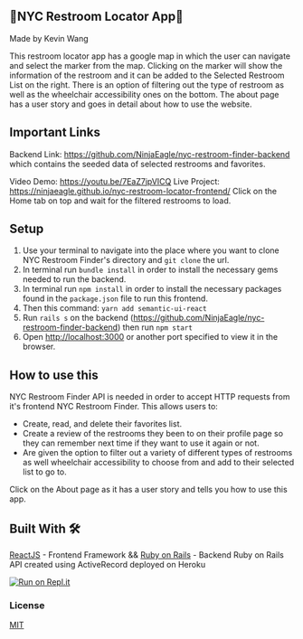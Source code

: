 ## :restroom:NYC Restroom Locator App:restroom:
Made by Kevin Wang

This restroom locator app has a google map in which the user can navigate and select the marker from the map. Clicking on the marker will show the information of the restroom and it can be added to the Selected Restroom List on the right. There is an option of filtering out the type of restroom as well as the wheelchair accessibility ones on the bottom. The about page has a user story and goes in detail about how to use the website.

## Important Links

Backend Link: https://github.com/NinjaEagle/nyc-restroom-finder-backend which contains the seeded data of selected restrooms and favorites.

Video Demo: https://youtu.be/7EaZ7jpVICQ
Live Project: https://ninjaeagle.github.io/nyc-restroom-locator-frontend/
  Click on the Home tab on top and wait for the filtered restrooms to load.

## Setup

1. Use your terminal to navigate into the place where you want to clone NYC Restroom Finder's directory and `git clone` the url.
2. In terminal run `bundle install` in order to install the necessary gems needed to run the backend.
3. In terminal run `npm install` in order to install the necessary packages found in the `package.json` file to run this frontend.
4. Then this command: `yarn add semantic-ui-react`
5. Run `rails s` on the backend (https://github.com/NinjaEagle/nyc-restroom-finder-backend) then run `npm start`
6. Open [http://localhost:3000](http://localhost:3000) or another port specified to view it in the browser.

## How to use this

NYC Restroom Finder API is needed in order to accept HTTP requests from it's frontend NYC Restroom Finder. This allows users to:
* Create, read, and delete their favorites list.
* Create a review of the restrooms they been to on their profile page so they can remember next time if they want to use it again or not.
* Are given the option to filter out a variety of different types of restrooms as well wheelchair accessibility to choose from and add to their selected list to go to.

Click on the About page as it has a user story and tells you how to use this app.

## Built With 🛠️

[ReactJS](https://github.com/facebook/react) - Frontend Framework
&&
[Ruby on Rails](https://github.com/rails/rails) - Backend Ruby on Rails API created using ActiveRecord deployed on Heroku

[![Run on Repl.it](https://repl.it/badge/github/NinjaEagle/nyc-restroom-locator-frontend)](https://repl.it/github/NinjaEagle/nyc-restroom-locator-frontend)

### License

[MIT](https://choosealicense.com/licenses/mit/)
